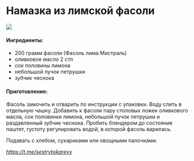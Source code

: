 # Намазка из лимской фасоли

![](../pics/photo_2021-11-28_12-04-28.jpg)

#### Ингредиенты:

* 200 грамм фасоли (Фасоль лима Мистраль)
* оливковое масло 2 стл
* сок половины лимона
* небольшой пучок петрушки
* зубчик чеснока

#### Приготовление:

Фасоль замочить и отварить по инструкции с упаковки. Воду слить в отдельную чашку. Добавить к фасоли пару столовых ложек оливкового масла, сок половинки лимона, небольшой пучок петрушки и раздавленный зубчик чеснока. Пробить блендером до состояния паштет, густоту регулировать водой, в которой фасоль варилась.

Подавать с хлебом, сухариками или овощными палочками.

_https://t.me/sestrytokarevy_